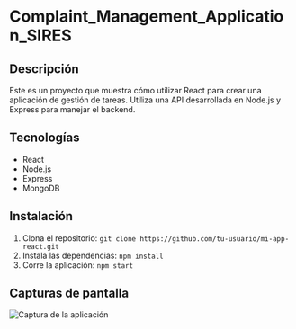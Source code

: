 # Complaint_Management_Application_SIRES

## Descripción
Este es un proyecto que muestra cómo utilizar React para crear una aplicación de gestión de tareas. Utiliza una API desarrollada en Node.js y Express para manejar el backend.

## Tecnologías
- React
- Node.js
- Express
- MongoDB

## Instalación
1. Clona el repositorio: `git clone https://github.com/tu-usuario/mi-app-react.git`
2. Instala las dependencias: `npm install`
3. Corre la aplicación: `npm start`

## Capturas de pantalla
![Captura de la aplicación](ruta/captura.jpg)
